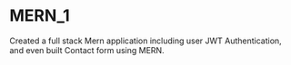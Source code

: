 # MERN_1
Created a full stack Mern application including user JWT Authentication, and even built Contact form using MERN.
